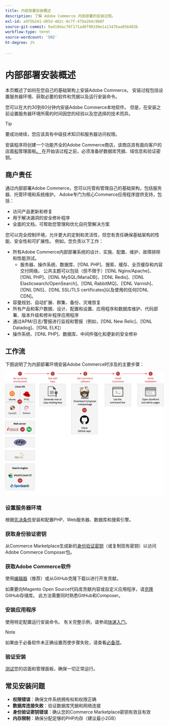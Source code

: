 ```yaml
---
title: 内部部署安装概述
description: 了解 Adobe Commerce 内部部署的安装过程。
exl-id: a9f5b241-d05d-462c-8c7f-479a264c988f
source-git-commit: 9ad18dac76f171ad0f90330e1a1347baa056403b
workflow-type: tm+mt
source-wordcount: '502'
ht-degree: 2%

---
```



# 内部部署安装概述

本页概述了如何在您自己的基础架构上安装Adobe Commerce。 安装过程包括设置服务器环境、获取必要的软件和凭据以及运行安装命令。

您可以在大约30到60分钟内安装Adobe Commerce本地软件。 但是，在安装之前设置服务器环境所需的时间因您的经验以及您选择的技术而异。

>[!TIP]
>
>要成功继续，您应该具有中级技术知识和服务器访问权限。

安装程序将创建一个功能齐全的Adobe Commerce商店，该商店具有面向客户的店面[和](https://experienceleague.adobe.com/zh-hans/docs/commerce-admin/start/storefront/storefront)管理面板[。 ](https://experienceleague.adobe.com/zh-hans/docs/commerce-admin/start/admin/admin)在开始该过程之前，必须准备好数据库凭据、域信息和验证密钥。

## 商户责任

通过内部部署Adobe Commerce，您可以托管和管理自己的基础架构，包括服务器、托管环境和系统维护。 Adobe专门为核心Commerce应用程序提供支持，包括：

- 访问产品更新和修复
- 用于解决漏洞的安全修补程序
- 全面的文档，可帮助您管理和优化自托管解决方案

您可以完全控制环境，允许更大的定制和灵活性，但您有责任确保基础架构的性能、安全性和可扩展性。 例如，您负责以下工作：

- 所有Adobe Commerce内部部署系统的设计、实施、配置、维护、故障排除和性能测试。
   - 服务器、操作系统、数据库、[!DNL PHP]、搜索、缓存、全页缓存和内容交付网络。 公共主题可以包括（但不限于）[!DNL Nginx/Apache]、[!DNL PHP]、[!DNL MySQL/MariaDB]、[!DNL Redis]、[!DNL Elasticsearch/OpenSearch]、[!DNL RabbitMQ]、[!DNL Varnish]、[!DNL DNS]、[!DNL SSL/TLS certificates]以及使用的任何[!DNL CDN]。
- 容量规划、自动扩展、群集、备份、灾难恢复
- 所有产品和客户数据、设计、配置和设置、应用程序和数据库维护、代码部署、版本升级和修补程序应用程序
- 通过APM/日志/警报进行监视和警报（例如，[!DNL New Relic]、[!DNL Datadog]、[!DNL ELK]）
- 操作系统、[!DNL PHP]、数据库、中间件强化和更新的安全修补

## 工作流

下图说明了为内部部署环境安装Adobe Commerce时涉及的主要步骤：

![安装的工作原理](../assets/installation/on-premises-install.drawio.svg)

### 设置服务器环境

根据[先决条件](prerequisites/overview.md)安装和配置PHP、Web服务器、数据库和搜索引擎。

### 获取身份验证密钥

从Commerce Marketplace生成新的[身份验证密钥](prerequisites/authentication-keys.md)（或复制现有密钥）以访问Adobe Commerce Composer包。

### 获取Adobe Commerce软件

使用[编辑器](prerequisites/commerce.md)（推荐）或从GitHub克隆下载以进行开发贡献。

如果要向Magento Open Source代码库贡献内容或自定义应用程序，请[克隆](https://developer.adobe.com/commerce/contributor/guides/install/clone-repository/) GitHub存储库。 此方法需要同时熟悉GitHub和Composer。

### 安装应用程序

使用特定配置运行安装命令。 有关完整示例，请参阅[快速入门](composer.md)。

>[!NOTE]
>
>如果由于必备软件未正确设置而使步骤失败，请查看[必备项](prerequisites/overview.md)。

### 验证安装

[测试](next-steps/verify.md)您的店面和管理面板，确保一切正常运行。

## 常见安装问题

- **权限错误**：确保文件系统拥有权和权限正确
- **数据库连接失败**：验证数据库凭据和网络连接
- **身份验证密钥错误**：确认您的Commerce Marketplace密钥有效且有效
- **内存限制**：确保分配足够的PHP内存（建议最小2GB）
